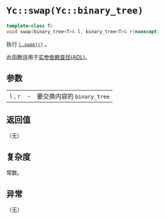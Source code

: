 # `Yc::swap(Yc::binary_tree)`

```C++
template<class T>
void swap(binary_tree<T>& l, binary_tree<T>& r)noexcept;
```

执行 [`l.swap(r)`](swap.md) 。

此函数适用于[实参依赖查找(ADL)](https://zh.cppreference.com/w/cpp/language/adl)。

## 参数

||||
|-:|-|:-|
|`l` , `r`|-|要交换内容的 `binary_tree` |

## 返回值

（无）

## 复杂度

常数。

## 异常

（无）
